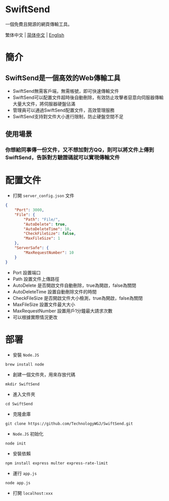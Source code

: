 # SwiftSend
一個免費且開源的網頁傳輸工具。

繁体中文 | [简体中文](./README_CH.md) | [English](./README.md)

# 簡介
## SwiftSend是一個高效的Web傳輸工具
- SwiftSend無需客戶端，無需帳號，即可快速傳輸文件
- SwiftSend可以配置文件超時後自動刪除，有效防止攻擊者惡意向伺服器傳輸大量大文件，將伺服器硬盤佔滿
- 管理員可以通過SwiftSend配置文件，高效管理服務
- SwiftSend支持對文件大小進行限制，防止硬盤空間不足

## 使用場景
### 你想給同事傳一份文件，又不想加對方QQ，則可以將文件上傳到SwiftSend，告訴對方驗證碼就可以實現傳輸文件

# 配置文件
- 打開 `server_config.json` 文件
```json
{
    "Port": 3000,
    "File": {
        "Path": "File/",
        "AutoDelete": true,
        "AutoDeleteTime": 10,
        "CheckFileSize": false,
        "MaxFileSize": 1
    },
    "ServerSafe": {
        "MaxRequestNumber": 10
    }
}
```
- Port 設置端口
- Path 設置文件上傳路徑
- AutoDelete 是否開啟文件自動刪除，true為開啟，false為關閉
- AutoDeleteTime 設置自動刪除文件的時間
- CheckFileSize 是否開啟文件大小檢測，true為開啟，false為關閉
- MaxFileSize 設置文件最大大小
- MaxRequestNumber 設置用戶1分鐘最大請求次數
- 可以根據實際情況更改

# 部署
- 安裝 `Node.JS`
```shell
brew install node
```
- 創建一個文件夾，用來存放代碼
```shell
mkdir SwiftSend
```
- 進入文件夾
```shell
cd SwiftSend
```
- 克隆倉庫
```shell
git clone https://github.com/TechnologyWGJ/SwiftSend.git
```
- `Node.JS` 初始化
```shell
node init
```
- 安裝依賴
```shell
npm install express multer express-rate-limit
```
- 運行 `app.js`
```shell
node app.js
```
- 打開 `localhost:xxx`

